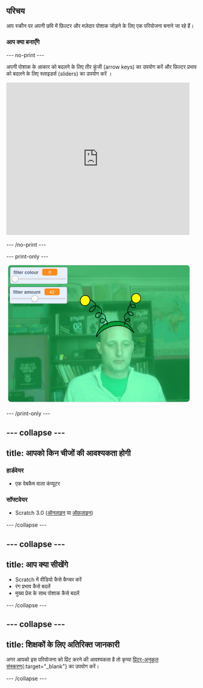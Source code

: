 ## परिचय

आप स्क्रीन पर अपनी छवि में फ़िल्टर और मज़ेदार पोशाक जोड़ने के लिए एक परियोजना बनाने जा रहे हैं।

### आप क्या बनाएँगे

--- no-print ---

अपनी पोशाक के आकार को बदलने के लिए तीर कुंजी (arrow keys) का उपयोग करें और फ़िल्टर प्रभाव को बदलने के लिए स्लाइडर्स (sliders) का उपयोग करें । 

<iframe src="https://scratch.mit.edu/projects/381995604/embed" allowtransparency="true" width="485" height="402" frameborder="0" scrolling="no" allowfullscreen mark="crwd-mark"></iframe>

--- /no-print ---

--- print-only ---

![पूरी परियोजना](images/final.png)

--- /print-only ---

--- collapse ---
---
title: आपको किन चीजों की आवश्यकता होगी
---

### हार्डवेयर

+ एक वेबकैम वाला कंप्यूटर

### सॉफ्टवेयर

+ Scratch 3.0 ([ऑनलाइन](https://rpf.io/scratchon) या [ऑफ़लाइन](https://rpf.io/scratchoff))

--- /collapse ---

--- collapse ---
---
title: आप क्या सीखेंगे
---

- Scratch में वीडियो कैसे कैप्चर करें
- रंग प्रभाव कैसे बदलें
- मुख्य प्रेस के साथ पोशाक कैसे बदलें

--- /collapse ---

--- collapse ---
---
title: शिक्षकों के लिए अतिरिक्त जानकारी
---

अगर आपको इस परियोजना को प्रिंट करने की आवश्यकता है तो कृप्या [प्रिंटर-अनुकूल संस्करण](https://projects.raspberrypi.org/hi-IN/projects/scratchchat-filters/print){:target="_blank"} का उपयोग करें।

--- /collapse ---
